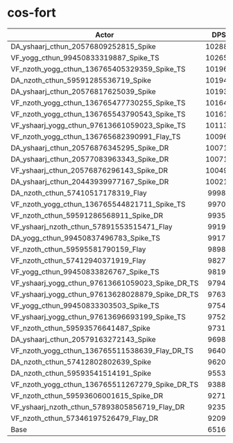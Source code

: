 # cos-fort
| Actor | DPS | Increase |
|---|:---:|:---:|
|DA_yshaarj_cthun_20576809252815_Spike|102880|57.88%|
|VF_yogg_cthun_99450833319887_Spike_TS|102654|57.53%|
|VF_nzoth_yogg_cthun_136765405329359_Spike_TS|101965|56.47%|
|DA_nzoth_cthun_59591285536719_Spike|101949|56.45%|
|DA_yshaarj_cthun_20576817625039_Spike|101936|56.43%|
|VF_nzoth_yogg_cthun_136765477730255_Spike_TS|101648|55.99%|
|VF_nzoth_yogg_cthun_136765543790543_Spike_TS|101618|55.94%|
|VF_yshaarj_yogg_cthun_97613661059023_Spike_TS|101136|55.20%|
|VF_nzoth_yogg_cthun_136765682390991_Flay_TS|100961|54.93%|
|DA_yshaarj_cthun_20576876345295_Spike_DR|100716|54.56%|
|DA_yshaarj_cthun_20577083963343_Spike_DR|100716|54.56%|
|VF_yshaarj_cthun_20576876296143_Spike_DR|100495|54.22%|
|DA_yshaarj_cthun_20443939977167_Spike_DR|100217|53.79%|
|DA_nzoth_cthun_57410517178319_Flay|99980|53.43%|
|VF_nzoth_yogg_cthun_136765544821711_Spike_TS|99701|53.00%|
|VF_nzoth_cthun_59591286568911_Spike_DR|99351|52.46%|
|VF_yshaarj_nzoth_cthun_57891553515471_Flay|99195|52.22%|
|DA_yogg_cthun_99450837496783_Spike_TS|99179|52.20%|
|VF_nzoth_cthun_59595581790159_Flay|98986|51.90%|
|VF_nzoth_cthun_57412940371919_Flay|98277|50.81%|
|VF_yogg_cthun_99450833826767_Spike_TS|98196|50.69%|
|VF_yshaarj_yogg_cthun_97613661059023_Spike_DR_TS|97949|50.31%|
|VF_yshaarj_yogg_cthun_97613628028879_Spike_DR_TS|97638|49.83%|
|VF_yogg_cthun_99450833303503_Spike_TS|97545|49.69%|
|VF_yshaarj_yogg_cthun_97613696693199_Spike_TS|97524|49.66%|
|VF_nzoth_cthun_59593576641487_Spike|97311|49.33%|
|DA_yshaarj_cthun_20579163272143_Spike|96982|48.83%|
|VF_nzoth_yogg_cthun_136765511538639_Flay_DR_TS|96403|47.94%|
|DA_nzoth_cthun_57412802802639_Spike|96205|47.64%|
|DA_nzoth_cthun_59593541514191_Spike|95537|46.61%|
|VF_nzoth_yogg_cthun_136765511267279_Spike_DR_TS|93887|44.08%|
|VF_nzoth_cthun_59593606001615_Spike_DR|92711|42.27%|
|VF_yshaarj_nzoth_cthun_57893805856719_Flay_DR|92354|41.73%|
|VF_nzoth_cthun_57346197526479_Flay_DR|92093|41.32%|
|Base|65164|0.00%|

